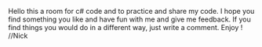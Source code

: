 Hello this a room for c# code and to practice and share my code.
I hope you find something you like and have fun with me and give me feedback. 
If you find things you would do in a different way, just write a comment. 
Enjoy ! 
//Nick 
